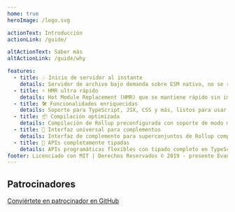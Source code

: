 ```yaml
---
home: true
heroImage: /logo.svg

actionText: Introducción
actionLink: /guide/

altActionText: Saber más
altActionLink: /guide/why

features:
  - title: 💡 Inicio de servidor al instante
    details: Servidor de archivo bajo demanda sobre ESM nativo, no se requiere empaquetado!
  - title: ⚡️ HMR ultra rápido
    details: Hot Module Replacement (HMR) que se mantiene rápido sin importar el tamaño de la aplicación.
  - title: 🛠️ Funcionalidades enriquecidas
    details: Soporte para TypeScript, JSX, CSS y más, listos para usar.
  - title: 📦 Compilación optimizada
    details: Compilación de Rollup preconfigurada con soporte de modo multi-página y librería.
  - title: 🔩 Interfaz universal para complementos
    details: Interfaz de complemento para superconjuntos de Rollup compartida entre dev y build.
  - title: 🔑 APIs completamente tipadas
    details: APIs programáticas flexibles con tipado completo en TypeScript.
footer: Licenciado con MIT | Derechos Reservados © 2019 - presente Evan You & colaboradores de Vite
---
```


<div class="frontpage sponsors">
  <h2>Patrocinadores</h2>
  <div class="platinum-sponsors">
    <a v-for="{ href, src, name, id } of sponsors.filter(s => s.tier === 'platinum')" :href="href" target="_blank" rel="noopener" aria-label="sponsor-img">
      <img :src="src" :alt="name" :id="`sponsor-${id}`">
    </a>
  </div>
  <div class="gold-sponsors">
    <a v-for="{ href, src, name, id } of sponsors.filter(s => s.tier !== 'platinum')" :href="href" target="_blank" rel="noopener" aria-label="sponsor-img">
      <img :src="src" :alt="name" :id="`sponsor-${id}`">
    </a>
  </div>
  <a href="https://github.com/sponsors/yyx990803" target="_blank" rel="noopener">Conviértete en patrocinador en GitHub</a>
</div>

<script setup>
import sponsors from './.vitepress/theme/sponsors.json'
</script>
